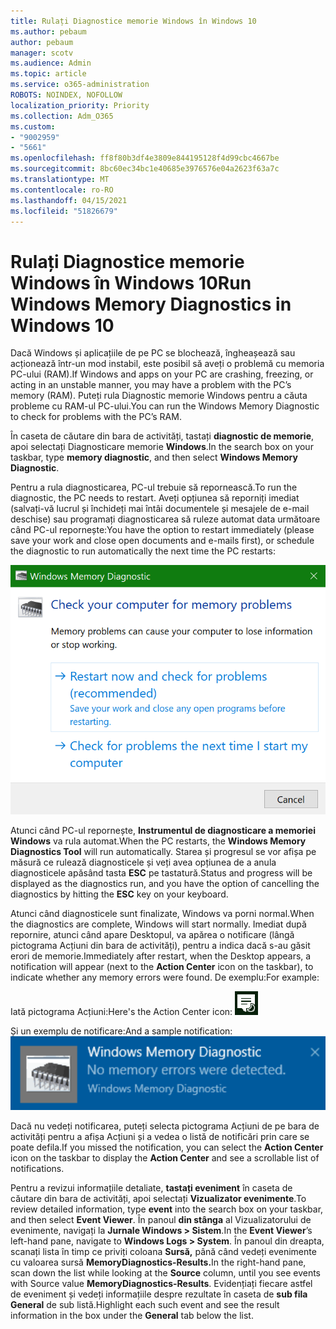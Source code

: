 ```yaml
---
title: Rulați Diagnostice memorie Windows în Windows 10
ms.author: pebaum
author: pebaum
manager: scotv
ms.audience: Admin
ms.topic: article
ms.service: o365-administration
ROBOTS: NOINDEX, NOFOLLOW
localization_priority: Priority
ms.collection: Adm_O365
ms.custom:
- "9002959"
- "5661"
ms.openlocfilehash: ff8f80b3df4e3809e844195128f4d99cbc4667be
ms.sourcegitcommit: 8bc60ec34bc1e40685e3976576e04a2623f63a7c
ms.translationtype: MT
ms.contentlocale: ro-RO
ms.lasthandoff: 04/15/2021
ms.locfileid: "51826679"
---
```

# <a name="run-windows-memory-diagnostics-in-windows-10"></a><span data-ttu-id="b6515-102">Rulați Diagnostice memorie Windows în Windows 10</span><span class="sxs-lookup"><span data-stu-id="b6515-102">Run Windows Memory Diagnostics in Windows 10</span></span>

<span data-ttu-id="b6515-103">Dacă Windows și aplicațiile de pe PC se blochează, îngheașează sau acționează într-un mod instabil, este posibil să aveți o problemă cu memoria PC-ului (RAM).</span><span class="sxs-lookup"><span data-stu-id="b6515-103">If Windows and apps on your PC are crashing, freezing, or acting in an unstable manner, you may have a problem with the PC’s memory (RAM).</span></span> <span data-ttu-id="b6515-104">Puteți rula Diagnostic memorie Windows pentru a căuta probleme cu RAM-ul PC-ului.</span><span class="sxs-lookup"><span data-stu-id="b6515-104">You can run the Windows Memory Diagnostic to check for problems with the PC’s RAM.</span></span>

<span data-ttu-id="b6515-105">În caseta de căutare din bara de activități, tastați **diagnostic de memorie**, apoi selectați Diagnosticare memorie **Windows**.</span><span class="sxs-lookup"><span data-stu-id="b6515-105">In the search box on your taskbar, type **memory diagnostic**, and then select **Windows Memory Diagnostic**.</span></span> 

<span data-ttu-id="b6515-106">Pentru a rula diagnosticarea, PC-ul trebuie să repornească.</span><span class="sxs-lookup"><span data-stu-id="b6515-106">To run the diagnostic, the PC needs to restart.</span></span> <span data-ttu-id="b6515-107">Aveți opțiunea să reporniți imediat (salvați-vă lucrul și închideți mai întâi documentele și mesajele de e-mail deschise) sau programați diagnosticarea să ruleze automat data următoare când PC-ul repornește:</span><span class="sxs-lookup"><span data-stu-id="b6515-107">You have the option to restart immediately (please save your work and close open documents and e-mails first), or schedule the diagnostic to run automatically the next time the PC restarts:</span></span>

![Diagnosticare memorie Windows](media/windows-memory-diagnostic.png)

<span data-ttu-id="b6515-109">Atunci când PC-ul repornește, **Instrumentul de diagnosticare a memoriei Windows** va rula automat.</span><span class="sxs-lookup"><span data-stu-id="b6515-109">When the PC restarts, the **Windows Memory Diagnostics Tool** will run automatically.</span></span> <span data-ttu-id="b6515-110">Starea și progresul se vor afișa pe măsură ce rulează diagnosticele și veți avea opțiunea de a anula diagnosticele apăsând tasta **ESC** pe tastatură.</span><span class="sxs-lookup"><span data-stu-id="b6515-110">Status and progress will be displayed as the diagnostics run, and you have the option of cancelling the diagnostics by hitting the **ESC** key on your keyboard.</span></span>

<span data-ttu-id="b6515-111">Atunci când diagnosticele sunt finalizate, Windows va porni normal.</span><span class="sxs-lookup"><span data-stu-id="b6515-111">When the diagnostics are complete, Windows will start normally.</span></span>
<span data-ttu-id="b6515-112">Imediat după repornire, atunci când apare Desktopul,  va apărea o notificare (lângă pictograma Acțiuni din bara de activități), pentru a indica dacă s-au găsit erori de memorie.</span><span class="sxs-lookup"><span data-stu-id="b6515-112">Immediately after restart, when the Desktop appears, a notification will appear (next to the **Action Center** icon on the taskbar), to indicate whether any memory errors were found.</span></span> <span data-ttu-id="b6515-113">De exemplu:</span><span class="sxs-lookup"><span data-stu-id="b6515-113">For example:</span></span>

<span data-ttu-id="b6515-114">Iată pictograma Acțiuni:</span><span class="sxs-lookup"><span data-stu-id="b6515-114">Here's the Action Center icon:</span></span> ![Pictograma Acțiuni](media/action-center-icon.png) 

<span data-ttu-id="b6515-116">Și un exemplu de notificare:</span><span class="sxs-lookup"><span data-stu-id="b6515-116">And a sample notification:</span></span> ![Nicio eroare de memorie](media/no-memory-errors.png)

<span data-ttu-id="b6515-118">Dacă nu vedeți notificarea,  puteți selecta pictograma Acțiuni  de pe bara de activități pentru a afișa Acțiuni și a vedea o listă de notificări prin care se poate defila.</span><span class="sxs-lookup"><span data-stu-id="b6515-118">If you missed the notification, you can select the **Action Center** icon  on the taskbar to display the **Action Center** and see a scrollable list of notifications.</span></span>

<span data-ttu-id="b6515-119">Pentru a revizui informațiile detaliate, **tastați eveniment** în caseta de căutare din bara de activități, apoi selectați **Vizualizator evenimente**.</span><span class="sxs-lookup"><span data-stu-id="b6515-119">To review detailed information, type **event** into the search box on your taskbar, and then select **Event Viewer**.</span></span> <span data-ttu-id="b6515-120">În panoul **din stânga** al Vizualizatorului de evenimente, navigați la **Jurnale Windows > Sistem**.</span><span class="sxs-lookup"><span data-stu-id="b6515-120">In the **Event Viewer**’s left-hand pane, navigate to **Windows Logs > System**.</span></span> <span data-ttu-id="b6515-121">În panoul din dreapta, scanați lista în timp ce priviți coloana **Sursă,** până când vedeți evenimente cu valoarea sursă **MemoryDiagnostics-Results.**</span><span class="sxs-lookup"><span data-stu-id="b6515-121">In the right-hand pane, scan down the list while looking at the **Source** column, until you see events with Source value **MemoryDiagnostics-Results**.</span></span> <span data-ttu-id="b6515-122">Evidențiați fiecare astfel de eveniment și vedeți informațiile despre rezultate în caseta de **sub fila General** de sub listă.</span><span class="sxs-lookup"><span data-stu-id="b6515-122">Highlight each such event and see the result information in the box under the **General** tab below the list.</span></span>
